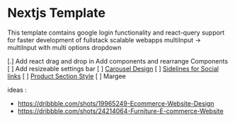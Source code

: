 # Nextjs Template

This template comtains google login functionality and react-query support for faster development of fullstack scalable webapps
multiInput -> multiInput with multi options
dropdown

[.] Add react drag and drop in Add components and rearrange Components
[ ] Add resizeable settings bar
[ ] [Carousel Design](https://dribbble.com/shots/18340298-Ecommerce-Shopping-Cart-Web-UI-Design)
[ ] [Sidelines for Social links](https://dribbble.com/shots/21344057-Shoes-Shop-Landing-Page-Design)
[ ] [Product Section Style](https://dribbble.com/shots/15331746-Product-Detail-Page-Exploration)
[ ] Margee

ideas :
- https://dribbble.com/shots/19965249-Ecommerce-Website-Design
- https://dribbble.com/shots/24214064-Furniture-E-commerce-Website